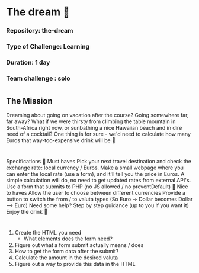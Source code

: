 # The dream 🍹

### Repository: the-dream
### Type of Challenge: Learning
### Duration: 1 day
### Team challenge : solo
#
## The Mission
Dreaming about going on vacation after the course? Going somewhere far, far away? What if we were thirsty from climbing the table mountain in South-Africa right now, or sunbathing a nice Hawaiian beach and in dire need of a cocktail? One thing is for sure - we'd need to calculate how many Euros that way-too-expensive drink will be 💸
#
Specifications
🌱 Must haves
Pick your next travel destination and check the exchange rate: local currency / Euros.
Make a small webpage where you can enter the local rate (use a form), and it'll tell you the price in Euros. A simple calculation will do, no need to get updated rates from external API's.
Use a form that submits to PHP (no JS allowed / no preventDefault)
🌼 Nice to haves
Allow the user to choose between different currencies
Provide a button to switch the from / to valuta types (So Euro -> Dollar becomes Dollar --> Euro)
Need some help?
Step by step guidance (up to you if you want it)
Enjoy the drink 🍹

#
1. Create the HTML you need
    - What elements does the form need?
2. Figure out what a form submit actually means / does
3. How to get the form data after the submit?
4. Calculate the amount in the desired valuta
5. Figure out a way to provide this data in the HTML